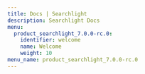 ```yaml
---
title: Docs | Searchlight
description: Searchlight Docs
menu:
  product_searchlight_7.0.0-rc.0:
    identifier: welcome
    name: Welcome
    weight: 10
menu_name: product_searchlight_7.0.0-rc.0
---
```

